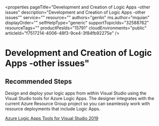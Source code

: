 <properties
	pageTitle="Development and Creation of Logic Apps -other issues"
	description="Development and Creation of Logic Apps -other issues""
	service=""
	resource=""
	authors="genlin"
	ms.author="mquian"
	displayOrder=""
	selfHelpType="generic"
	supportTopicIds="32588762"
	resourceTags=""
	productPesIds="15791"
	cloudEnvironments="public"
	articleId="f7517214-4006-48f3-9ce4-3f84fb92275e"
/>

# Development and Creation of Logic Apps -other issues"

## **Recommended Steps**

Design and deploy your logic apps from within Visual Studio using the Visual Studio tools for Azure Logic Apps. The designer integrates with the current Azure Resource Group project so you can seamlessly work with resource deployments that include Logic Apps.

[Azure Logic Apps Tools for Visual Studio 2019](https://azure.microsoft.com/en-us/updates/azure-logic-apps-tools-for-visual-studio-2019/)
